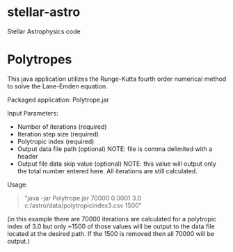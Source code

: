 # stellar-astro
Stellar Astrophysics code

# Polytropes
This java application utilizes the Runge-Kutta fourth order numerical method to solve the Lane-Emden equation.

Packaged application: Polytrope.jar

Input Parameters:
- Number of iterations (required)
- Iteration step size (required)
- Polytropic index (required)
- Output data file path (optional)  NOTE: file is comma delimited with a header
- Output file data skip value (optional)  NOTE: this value will output only the total number entered here. All iterations are still calculated.

Usage:
> "java -jar Polytrope.jar 70000 0.0001 3.0 c:/astro/data/polytropicindex3.csv 1500"

(in this example there are 70000 iterations are calculated for a polytropic index of 3.0 but only ~1500 of those values will be output to the data file located at the desired path. If the 1500 is removed then all 70000 will be output.)



